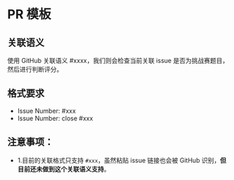 # PR 模板

## 关联语义
使用 GitHub 关联语义 #xxxx，我们则会检查当前关联 issue 是否为挑战赛题目，然后进行判断评分。

## 格式要求
- Issue Number: #xxx
- Issue Number: close #xxx

## 注意事项：
- 1.目前的关联格式只支持 `#xxx`，虽然粘贴 issue 链接也会被 GitHub 识别，**但目前还未做到这个关联语义支持**。

